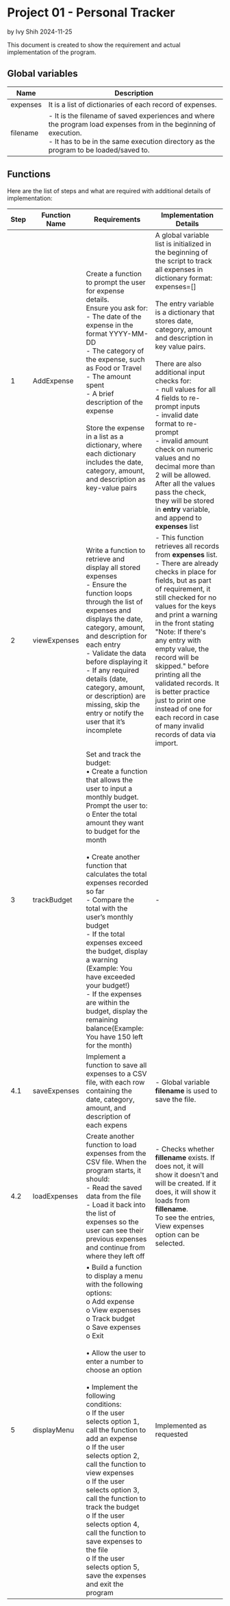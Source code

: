 # Project 01 - Personal Tracker
  by Ivy Shih   2024-11-25

This document is created to show the requirement and actual implementation of the program.

## Global variables

|Name|Description|
|-|-|
|expenses|It is a list of dictionaries of each record of expenses.|
|filename|- It is the filename of saved experiences and where the program load expenses from in the beginning of execution.<br>- It has to be in the same execution directory as the program to be loaded/saved to.|

## Functions
Here are the list of steps and what are required with additional details of implementation:

|Step| Function Name| Requirements| Implementation Details |
| -|-|- | - |
| 1 | AddExpense | Create a function to prompt the user for expense details.<br>Ensure you ask for:<br>- The date of the expense in the format YYYY-MM-DD<br>- The category of the expense, such as Food or Travel<br>- The amount spent<br>- A brief description of the expense<br><br>Store the expense in a list as a dictionary, where each dictionary includes the date, category, amount, and description as key-value pairs<br>|A global variable list is initialized in the beginning of the script to track all expenses in dictionary format: expenses=[]<br><br>The entry variable is a dictionary that stores date, category, amount and description in key value pairs.  <br><br>There are also additional input checks for:<br>- null values for all 4 fields to re-prompt inputs<br>- invalid date format to re-prompt<br>- invalid amount check on numeric values and no decimal more than 2 will be allowed.<br>After all the values pass the check, they will be stored in **entry** variable, and append to **expenses** list
|2|viewExpenses|Write a function to retrieve and display all stored expenses<br>- Ensure the function loops through the list of expenses and displays the date, category, amount, and description for each entry<br>- Validate the data before displaying it - If any required details (date, category, amount, or description) are missing, skip the entry or notify the user that it’s incomplete|- This function retrieves all records from **expenses** list.<br>- There are already checks in place for fields, but as part of requirement, it still checked for no values for the keys and print a warning in the front stating "Note: If there's any entry with empty value, the record will be skipped." before printing all the validated records.  It is better practice just to print one instead of one for each record in case of many invalid records of data via import.
|3|trackBudget| Set and track the budget:<br>• Create a function that allows the user to input a monthly budget. Prompt the user to:<br>o Enter the total amount they want to budget for the month<br><br>• Create another function that calculates the total expenses recorded so far<br>- Compare the total with the user’s monthly budget<br>- If the total expenses exceed the budget, display a warning (Example: You have exceeded your budget!)<br>- If the expenses are within the budget, display the remaining balance(Example: You have 150 left for the month)|-|
|4.1|saveExpenses|Implement a function to save all expenses to a CSV file, with each row containing the date, category, amount, and description of each expens|- Global variable **filename** is used to save the file.|
|4.2|loadExpenses|Create another function to load expenses from the CSV file. When the program starts, it should:<br>- Read the saved data from the file<br>- Load it back into the list of expenses so the user can see their previous expenses and continue from where they left off|- Checks whether **fillename** exists.  If does not, it will show it doesn't and will be created.  If it does, it will show it loads from **fillename**.<br>To see the entries, View expenses option can be selected.|
|5|displayMenu|• Build a function to display a menu with the following options:<br>o Add expense<br>o View expenses<br>o Track budget<br>o Save expenses<br>o Exit<br><br>• Allow the user to enter a number to choose an option<br><br>• Implement the following conditions:<br>o If the user selects option 1, call the function to add an expense<br>o If the user selects option 2, call the function to view expenses<br>o If the user selects option 3, call the function to track the budget<br>o If the user selects option 4, call the function to save expenses to the file<br>o If the user selects option 5, save the expenses and exit the program|Implemented as requested|
